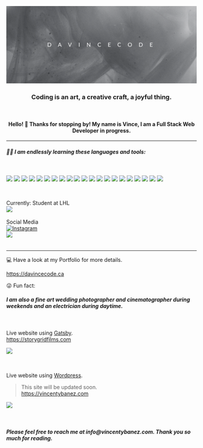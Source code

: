 <a href="https://davincecode.ca">![davincecode](https://github.com/davincecode/Files-For-Archive/blob/794f2277638cdf13385e72dc9886996d7244029b/davincecode.png)</a>

<h3 align="center">
Coding is an art, a creative craft, a joyful thing.</h5>
<br />


<h4 align="center">Hello! 👋 Thanks for stopping by! My name is Vince, I am a Full Stack Web Developer in progress.</h4>


------


<h5>🧑‍💻 I am endlessly learning these languages and tools:</h5><br />

![](https://img.shields.io/badge/HTML5-E34F26?style=for-the-badge&logo=html5&logoColor=white&style=flat)
![](https://img.shields.io/badge/CSS3-1572B6?style=for-the-badge&logo=css3&logoColor=white&style=flat)
![](https://img.shields.io/badge/Javascript-F7DF1E?style=for-the-badge&logo=javascript&logoColor=black&style=flat)
![](https://img.shields.io/badge/React-61DAFB?style=for-the-badge&logo=react&logoColor=white&style=flat)
![](https://img.shields.io/badge/NEXT.js-000000?style=for-the-badge&logo=nextdotjs&logoColor=white&style=flat)
![](https://img.shields.io/badge/Gatsby-663399?style=for-the-badge&logo=gatsby&logoColor=white&style=flat)
![](https://img.shields.io/badge/Wordpress-21759B?style=for-the-badge&logo=wordpress&logoColor=white&style=flat)
![](https://img.shields.io/badge/Node-339933?style=for-the-badge&logo=nodedotjs&logoColor=white&style=flat)
![](https://img.shields.io/badge/jQuery-0769AD?style=for-the-badge&logo=jquery&logoColor=white&style=flat)
![](https://img.shields.io/badge/Bootstrap-7952B3?style=for-the-badge&logo=bootstrap&logoColor=white&style=flat)
![](https://img.shields.io/badge/TailwindCSS-06B6D4?style=for-the-badge&logo=tailwindcss&logoColor=white&style=flat)
![](https://img.shields.io/badge/GraphQL-E10098?style=for-the-badge&logo=graphql&logoColor=white&style=flat)
![](https://img.shields.io/badge/Git-F05032?style=for-the-badge&logo=git&logoColor=white&style=flat)
![](https://img.shields.io/badge/Github-181717?style=for-the-badge&logo=github&logoColor=white&style=flat)
![](https://img.shields.io/badge/VScode-007ACC?style=for-the-badge&logo=visualstudiocode&logoColor=white&style=flat)
![](https://img.shields.io/badge/Ruby-CC0000?style=for-the-badge&logo=ruby&logoColor=white&style=flat)
![](https://img.shields.io/badge/Prisma-2D3748?style=for-the-badge&logo=prisma&logoColor=white&style=flat)
![](https://img.shields.io/badge/Mongodb-47A248?style=for-the-badge&logo=mongodb&logoColor=white&style=flat)
![](https://img.shields.io/badge/Postgresql-4169E1?style=for-the-badge&logo=postgresql&logoColor=white&style=flat)
![](https://img.shields.io/badge/MySql-4479A1?style=for-the-badge&logo=mysql&logoColor=white&style=flat)
![](https://img.shields.io/badge/SQLite-003B57?style=for-the-badge&logo=sqlite&logoColor=white&style=flat)

<br />





Currently: Student at LHL<br />
![](https://img.shields.io/badge/LighthouseLabs-31A8FF?style=for-the-badge&logo=lighthouse&logoColor=white&style=flat)
<br />

Social Media<br />
<a href="https://www.instagram.com/vincentybanezphoto">
![Instagram](https://img.shields.io/badge/Instagram-E4405F?style=for-the-badge&logo=instagram&logoColor=white&style=flat)</a><br />
<a href="https://www.linkedin.com/in/vincent-ybanez/">
![](https://img.shields.io/badge/LinkedIn-0A66C2?style=for-the-badge&logo=linkedin&logoColor=white&style=flat)</a>
<br /><br />

-----

💻 Have a look at my Portfolio for more details.<br />

https://davincecode.ca<br />

😜 Fun fact:<br />
<h5>I am also a fine art wedding photographer and cinematographer during weekends and an electrician during daytime.</h5>
<br />

Live website using [Gatsby](https://www.gatsbyjs.com/).<br />
https://storygridfilms.com<br />
<p align="left">	<!-- (optional) center align -->
    <img src="https://bit.ly/3KtfesM" width="300px">
</p><br />



Live website using [Wordpress](https://wordpress.org/).<br />
>This site will be updated soon.<br />
https://vincentybanez.com<br />
<p align="left">	<!-- (optional) center align -->
    <img src="https://bit.ly/3AmGsNg" width="300px">
</p><br />


<h5>Please feel free to reach me at info@vincentybanez.com. Thank you so much for reading. </h5>
